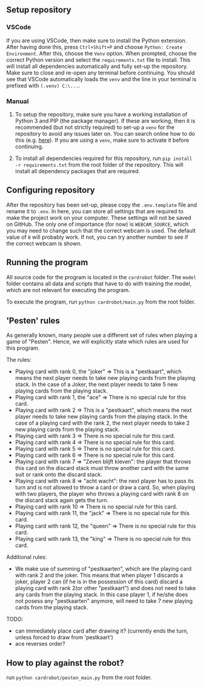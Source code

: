 ## Setup repository

### VSCode

If you are using VSCode, then make sure to install the Python extension. After having done this, press `Ctrl+Shift+P` and choose `Python: Create Environment`. After this, choose the `Venv` option. When prompted, choose the correct Python version and select the `requirements.txt` file to install. This will install all dependencies automatically and fully set-up the repository. Make sure to close and re-open any terminal before continuing. You should see that VSCode automatically loads the `venv` and the line in your terminal is prefixed with `(.venv) C:\...`.

### Manual

1. To setup the repository, make sure you have a working installation of Python 3 and PIP (the package manager). If these are working, then it is recommended (but not strictly required) to set-up a `venv` for the repository to avoid any issues later on. You can search online how to do this (e.g. [here](https://www.geeksforgeeks.org/create-virtual-environment-using-venv-python/)). If you are using a `venv`, make sure to activate it before continuing.

2. To install all dependencies required for this repository, run `pip install -r requirements.txt` from the root folder of the repository. This will install all dependency packages that are required.

## Configuring repository

After the repository has been set-up, please copy the `.env.template` file and rename it to `.env`. In here, you can store all settings that are required to make the project work on your computer. These settings will not be saved on GitHub. The only one of importance (for now) is `WEBCAM_SOURCE`, which you may need to change such that the correct webcam is used. The default value of `0` will probably work. If not, you can try another number to see if the correct webcam is shown.

## Running the program

All source code for the program is located in the `cardrobot` folder. The `model` folder contains all data and scripts that have to do with training the model, which are not relevant for executing the program.

To execute the program, run `python cardrobot/main.py` from the root folder.


## 'Pesten' rules

As generally known, many people use a different set of rules when playing a game of "Pesten".
Hence, we will explicitly state which rules are used for this program.

The rules:
* Playing card with rank 0, the "joker" => This is a "pestkaart", which means the next player needs to take new playing cards from the playing stack. 
                                            In the case of a Joker, the next player needs to take 5 new playing cards from the playing stack.
* Playing card with rank 1, the "ace" => There is no special rule for this card.
* Playing card with rank 2 => This is a "pestkaart", which means the next player needs to take new playing cards from the playing stack. 
                              In the case of a playing card with the rank 2, the next player needs to take 2 new playing cards from the playing stack.
* Playing card with rank 3 => There is no special rule for this card.
* Playing card with rank 4 => There is no special rule for this card.
* Playing card with rank 5 => There is no special rule for this card.
* Playing card with rank 6 => There is no special rule for this card.
* Playing card with rank 7 => "Zeven blijft kleven": the player that throws this card on the discard stack must throw another card with the same suit or rank onto the discard stack.
* Playing card with rank 8 => "acht wacht": the next player has to pass its turn and is not allowed to throw a card or draw a card. 
                                            So, when playing with two players, the player who throws a playing card with rank 8 on the discard stack again gets the turn.
* Playing card with rank 10 => There is no special rule for this card.
* Playing card with rank 11, the "jack" => There is no special rule for this card.
* Playing card with rank 12, the "queen" => There is no special rule for this card.
* Playing card with rank 13, the "king" => There is no special rule for this card.

Additional rules:
* We make use of summing of "pestkaarten", which are the playing card with rank 2 and the joker. 
  This means that when player 1 discards a joker, player 2 can (if he is in the possession of this card) discard a playing card with rank 2(or other "pestkaart") 
  and does not need to take any cards from the playing stack.
  In this case player 1, if he/she does not posess any "pestkaarten" anymore, will need to take 7 new playing cards from the playing stack.

TODO:
* can immediately place card after drawing it? (currently ends the turn, unless forced to draw from 'pestkaart')
* ace reverses order?

## How to play against the robot?

run `python cardrobot/pesten_main.py` from the root folder.